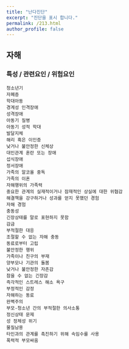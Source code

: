 ```yaml
---
title: "난다진단"
excerpt: "진단을 표시 합니다."
permalink: /213.html
author_profile: false
---
```

## 자해



### 특성 / 관련요인 / 위험요인

>   

    청소년기
    자폐증
    학대아동
    경계성 인격장애
    성격장애
    아동기 질병
    아동기 성적 학대
    발달지체
    해리 혹은 이인증
    낮거나 불안정한 신체상
    대인관계 혼란 또는 장애
    섭식장애
    정서장애
    가족의 알코올 중독
    가족의 이혼
    자해행위의 가족력
    중요한 관계의 실재적이거나 잠재적인 상실에 대한 위협감
    해결책을 강구하거나 성과를 얻지 못했던 경험
    자해 경험
    충동성
    긴장상태를 말로 표현하지 못함
    감금
    부적절한 대응
    조절할 수 없는 자해 충동
    동료로부터 고립
    불안정한 행위
    가족이나 친구의 부재
    양부모나 기관의 돌봄
    낮거나 불안정한 자존감
    참을 수 없는 긴장감
    즉각적인 스트레스 해소 욕구
    부정적인 감정
    자해하는 동료
    완벽주의
    부모-청소년 간의 부적절한 의사소통
    정신상태 문제
    성 정체성 위기
    물질남용
    타인과의 관계를 촉진하기 위해 속임수를 사용
    폭력적 부모싸움
